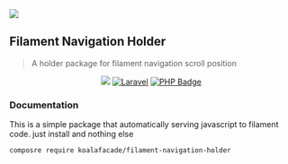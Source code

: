 
<image src="documentation/preview.gif"/>

## Filament Navigation Holder
> A holder package for filament navigation scroll position

<p align="center">
    <a href="https://packagist.org/packages/koalafacade/filament-navigation-holder"><img src="https://img.shields.io/packagist/v/koalafacade/filament-crash?color=F28D1A&style=for-the-badge"/></a>
    <a href="https://laravel.com"><img src="https://img.shields.io/badge/Laravel-^9.x|^10.x-red?style=for-the-badge&logo=Laravel" alt="Laravel" /></a>
    <a href="https://php.net"><img src="https://img.shields.io/badge/PHP-^8.0-7A86B8?style=for-the-badge&logo=php" alt="PHP Badge"/></a>
</p>

### Documentation
This is a simple package that automatically serving javascript to filament code.
just install and nothing else
```bash
composre require koalafacade/filament-navigation-holder
```